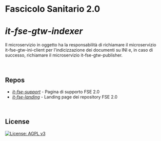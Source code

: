 
# Fascicolo Sanitario 2.0

# _it-fse-gtw-indexer_

Il microservizio in oggetto ha la responsabilità di richiamare il microservizio it-fse-gtw-ini-client per l'indicizzazione dei documenti su INI e, in caso di successo, richiamare il microservizio it-fse-gtw-publisher.

<br/>

## Repos
- [*it-fse-support*](https://github.com/ministero-salute/it-fse-support) - Pagina di supporto FSE 2.0
- [*it-fse-landing*](https://github.com/ministero-salute/it-fse-landing) - Landing page dei repository FSE 2.0

<br/>

## License

[![License: AGPL v3](https://img.shields.io/badge/License-AGPL_v3-blue.svg)](https://www.gnu.org/licenses/agpl-3.0)